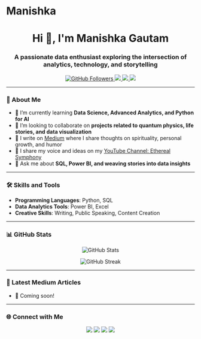 # Manishka
<h1 align="center">Hi 👋, I'm Manishka Gautam</h1>
<h3 align="center">A passionate data enthusiast exploring the intersection of analytics, technology, and storytelling</h3>

<p align="center">
  <a href="https://github.com/manishkaa?tab=followers">
    <img src="https://img.shields.io/github/followers/manishkaa?label=Followers&style=social" alt="GitHub Followers">
  </a>
  <a href="https://medium.com/@manishka.gautam03">
    <img src="https://img.shields.io/badge/Medium-Articles-orange?style=flat&logo=medium">
  </a>
  <a href="https://youtube.com/@EtherealSymphony">
    <img src="https://img.shields.io/badge/YouTube-EtherealSymphony-red?style=flat&logo=youtube">
  </a>
  <a href="https://x.com/manishkagautam">
    <img src="https://img.shields.io/badge/Twitter-@manishkagautam-blue?style=flat&logo=twitter">
  </a>
</p>

---

### 🌟 About Me

- 🌱 I’m currently learning **Data Science, Advanced Analytics, and Python for AI**
- 👯 I’m looking to collaborate on **projects related to quantum physics, life stories, and data visualization**
- 📝 I write on [Medium](https://medium.com/@manishka.gautam03) where I share thoughts on spirituality, personal growth, and humor
- 🎥 I share my voice and ideas on my [YouTube Channel: Ethereal Symphony](https://youtube.com/@EtherealSymphony)
- 💬 Ask me about **SQL, Power BI, and weaving stories into data insights**

---

### 🛠️ Skills and Tools

- **Programming Languages**: Python, SQL  
- **Data Analytics Tools**: Power BI, Excel  
- **Creative Skills**: Writing, Public Speaking, Content Creation  

---

### 📊 GitHub Stats

<p align="center">
  <img src="https://github-readme-stats.vercel.app/api?username=manishkaa&show_icons=true&theme=radical" alt="GitHub Stats">
</p>
<p align="center">
  <img src="https://github-readme-streak-stats.herokuapp.com/?user=manishkaa&theme=radical" alt="GitHub Streak">
</p>

---

### 🎨 Latest Medium Articles

<!-- Medium Integration -->
- 📝 Coming soon! 

---

### 🌐 Connect with Me

<p align="center">
  <a href="https://linkedin.com/in/manishka-gautam-1824a1121/"><img src="https://img.shields.io/badge/LinkedIn-Manishka-blue?style=flat&logo=linkedin"></a>
  <a href="https://medium.com/@manishka.gautam03"><img src="https://img.shields.io/badge/Medium-Manishka-orange?style=flat&logo=medium"></a>
  <a href="https://x.com/manishkagautam"><img src="https://img.shields.io/badge/Twitter-@manishkagautam-blue?style=flat&logo=twitter"></a>
  <a href="mailto:manishka.gautam03@gmail.com"><img src="https://img.shields.io/badge/Email-manishka.gautam03@gmail.com-red?style=flat&logo=gmail"></a>
</p>
